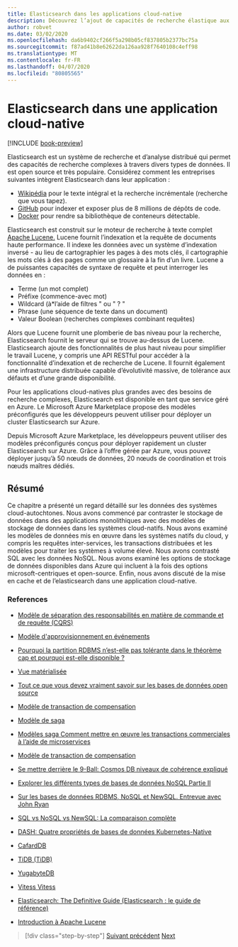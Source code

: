 ```yaml
---
title: Elasticsearch dans les applications cloud-native
description: Découvrez l’ajout de capacités de recherche élastique aux applications cloud-natives.
author: robvet
ms.date: 03/02/2020
ms.openlocfilehash: da6b9402cf266f5a298b05cf837805b2377bc75a
ms.sourcegitcommit: f87ad41b8e62622da126aa928f7640108c4eff98
ms.translationtype: MT
ms.contentlocale: fr-FR
ms.lasthandoff: 04/07/2020
ms.locfileid: "80805565"
---
```

# <a name="elasticsearch-in-a-cloud-native-app"></a>Elasticsearch dans une application cloud-native

[!INCLUDE [book-preview](../../../includes/book-preview.md)]

Elasticsearch est un système de recherche et d’analyse distribué qui permet des capacités de recherche complexes à travers divers types de données. Il est open source et très populaire. Considérez comment les entreprises suivantes intègrent Elasticsearch dans leur application :

- [Wikipédia](https://blog.wikimedia.org/2014/01/06/wikimedia-moving-to-elasticsearch/) pour le texte intégral et la recherche incrémentale (recherche que vous tapez).
- [GitHub](https://www.elastic.co/customers/github) pour indexer et exposer plus de 8 millions de dépôts de code.  
- [Docker](https://www.elastic.co/customers/docker) pour rendre sa bibliothèque de conteneurs détectable.

Elasticsearch est construit sur le moteur de recherche à texte complet [Apache Lucene.](https://lucene.apache.org/core/) Lucene fournit l’indexation et la requête de documents haute performance. Il indexe les données avec un système d’indexation inversé - au lieu de cartographier les pages à des mots clés, il cartographie les mots clés à des pages comme un glossaire à la fin d’un livre. Lucene a de puissantes capacités de syntaxe de requête et peut interroger les données en :

- Terme (un mot complet)
- Préfixe (commence-avec mot)
- Wildcard (à\*l’aide de filtres " ou " ? "
- Phrase (une séquence de texte dans un document)
- Valeur Boolean (recherches complexes combinant requêtes)

Alors que Lucene fournit une plomberie de bas niveau pour la recherche, Elasticsearch fournit le serveur qui se trouve au-dessus de Lucene. Elasticsearch ajoute des fonctionnalités de plus haut niveau pour simplifier le travail Lucene, y compris une API RESTful pour accéder à la fonctionnalité d’indexation et de recherche de Lucene. Il fournit également une infrastructure distribuée capable d’évolutivité massive, de tolérance aux défauts et d’une grande disponibilité.

Pour les applications cloud-natives plus grandes avec des besoins de recherche complexes, Elasticsearch est disponible en tant que service géré en Azure. Le Microsoft Azure Marketplace propose des modèles préconfigurés que les développeurs peuvent utiliser pour déployer un cluster Elasticsearch sur Azure.

Depuis Microsoft Azure Marketplace, les développeurs peuvent utiliser des modèles préconfigurés conçus pour déployer rapidement un cluster Elasticsearch sur Azure. Grâce à l’offre gérée par Azure, vous pouvez déployer jusqu’à 50 nœuds de données, 20 nœuds de coordination et trois nœuds maîtres dédiés.

## <a name="summary"></a>Résumé

Ce chapitre a présenté un regard détaillé sur les données des systèmes cloud-autochtones. Nous avons commencé par contraster le stockage de données dans des applications monolithiques avec des modèles de stockage de données dans les systèmes cloud-natifs. Nous avons examiné les modèles de données mis en œuvre dans les systèmes natifs du cloud, y compris les requêtes inter-services, les transactions distribuées et les modèles pour traiter les systèmes à volume élevé. Nous avons contrasté SQL avec les données NoSQL. Nous avons examiné les options de stockage de données disponibles dans Azure qui incluent à la fois des options microsoft-centriques et open-source. Enfin, nous avons discuté de la mise en cache et de l’elasticsearch dans une application cloud-native.

### <a name="references"></a>References

- [Modèle de séparation des responsabilités en matière de commande et de requête (CQRS)](https://docs.microsoft.com/azure/architecture/patterns/cqrs)

- [Modèle d'approvisionnement en événements](https://docs.microsoft.com/azure/architecture/patterns/event-sourcing)

- [Pourquoi la partition RDBMS n’est-elle pas tolérante dans le théorème cap et pourquoi est-elle disponible ?](https://stackoverflow.com/questions/36404765/why-isnt-rdbms-partition-tolerant-in-cap-theorem-and-why-is-it-available)

- [Vue matérialisée](https://docs.microsoft.com/azure/architecture/patterns/materialized-view)

- [Tout ce que vous devez vraiment savoir sur les bases de données open source](https://www.ibm.com/blogs/systems/all-you-really-need-to-know-about-open-source-databases/)

- [Modèle de transaction de compensation](https://docs.microsoft.com/azure/architecture/patterns/compensating-transaction)

- [Modèle de saga](https://microservices.io/patterns/data/saga.html)

- [Modèles saga Comment mettre en œuvre les transactions commerciales à l’aide de microservices](https://blog.couchbase.com/saga-pattern-implement-business-transactions-using-microservices-part/)

- [Modèle de transaction de compensation](https://docs.microsoft.com/azure/architecture/patterns/compensating-transaction)

- [Se mettre derrière le 9-Ball: Cosmos DB niveaux de cohérence expliqué](https://blog.jeremylikness.com/blog/2018-03-23_getting-behind-the-9ball-cosmosdb-consistency-levels/)

- [Explorer les différents types de bases de données NoSQL Partie II](https://www.3pillarglobal.com/insights/exploring-the-different-types-of-nosql-databases)

- [Sur les bases de données RDBMS, NoSQL et NewSQL. Entrevue avec John Ryan](http://www.odbms.org/blog/2018/03/on-rdbms-nosql-and-newsql-databases-interview-with-john-ryan/)
  
- [SQL vs NoSQL vs NewSQL: La comparaison complète](https://www.xenonstack.com/blog/sql-vs-nosql-vs-newsql/)

- [DASH: Quatre propriétés de bases de données Kubernetes-Native](https://thenewstack.io/dash-four-properties-of-kubernetes-native-databases/)

- [CafardDB](https://www.cockroachlabs.com/)

- [TiDB (TiDB)](https://pingcap.com/en/)

- [YugabyteDB](https://www.yugabyte.com/)

- [Vitess Vitess](https://vitess.io/)

- [Elasticsearch: The Definitive Guide (Elasticsearch : le guide de référence)](http://shop.oreilly.com/product/0636920028505.do)
  
- [Introduction à Apache Lucene](https://www.baeldung.com/lucene)

>[!div class="step-by-step"]
>[Suivant précédent](azure-caching.md)
>[Next](resiliency.md) <!-- Next Chapter -->
